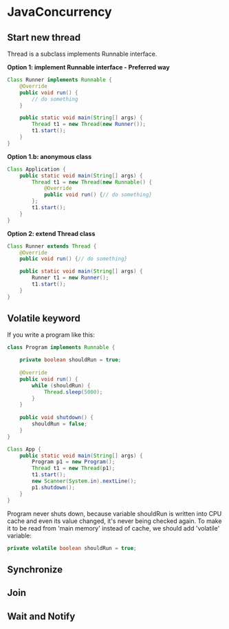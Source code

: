 # JavaConcurrency

## Start new thread

Thread is a subclass implements Runnable interface.

<b>Option 1: implement Runnable interface - Preferred way </b>

```Java
Class Runner implements Runnable {
    @Override
    public void run() {
        // do something
    }

    public static void main(String[] args) {
        Thread t1 = new Thread(new Runner());
        t1.start();
    }
}
```

<b>Option 1.b: anonymous class</b>

```Java
Class Application {
    public static void main(String[] args) {
        Thread t1 = new Thread(new Runnable() {
            @Override
            public void run() {// do something}
        };
        t1.start();
    }
}
```
<b>Option 2: extend Thread class </b>

```Java
Class Runner extends Thread {
    @Override
    public void run() {// do something}

    public static void main(String[] args) {
        Runner t1 = new Runner();
        t1.start();
    }
}
```

## Volatile keyword
If you write a program like this:
```Java
class Program implements Runnable {

    private boolean shouldRun = true;
    
    @Override
    public void run() {
        while (shouldRun) {
            Thread.sleep(5000);
        }
    }
    
    public void shutdown() {
        shouldRun = false;
    }
}

Class App {
    public static void main(String[] args) {
        Program p1 = new Program();
        Thread t1 = new Thread(p1);
        t1.start();
        new Scanner(System.in).nextLine();
        p1.shutdown();
    }
}
```

Program never shuts down, because variable shouldRun is written into CPU cache and even its value changed, it's never being checked again. To make it to be read from 'main memory' instead of cache, we should add 'volatile' variable:

```Java
private volatile boolean shouldRun = true;

```


## Synchronize


## Join


## Wait and Notify
